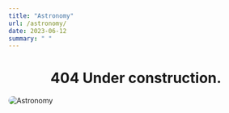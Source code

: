 ```yaml
---
title: "Astronomy"
url: /astronomy/
date: 2023-06-12
summary: " "
---
```



<h1 style="text-align: center;" >404 Under construction. </h1>


<img class="myImg" src="/astronomy/IMG_20211128_223209.png" alt="Astronomy" style="border-radius:15px">